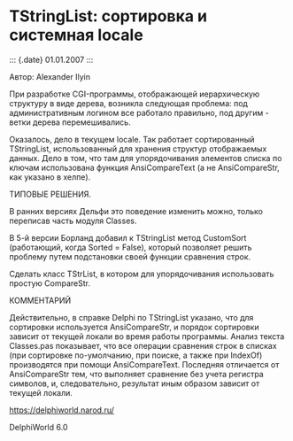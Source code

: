 TStringList: сортировка и системная locale
==========================================

::: {.date}
01.01.2007
:::

Автор: Alexander Ilyin

При разработке CGI-программы, отображающей иерархическую структуру в
виде дерева, возникла следующая проблема: под административным логином
все работало правильно, под другим - ветки дерева перемешивались.

Оказалось, дело в текущем locale. Так работает сортированный
TStringList, использованный для хранения структур отображаемых данных.
Дело в том, что там для упорядочивания элементов списка по ключам
использована функция AnsiCompareText (а не AnsiCompareStr, как указано в
хелпе).

ТИПОВЫЕ РЕШЕНИЯ.

В ранних версиях Дельфи это поведение изменить можно, только переписав
часть модуля Classes.

В 5-й версии Борланд добавил к TStringList метод CustomSort (работающий,
когда Sorted = False), который позволяет решить проблему путем
подстановки своей функции сравнения строк.

Сделать класс TStrList, в котором для упорядочивания использовать
простую CompareStr.

КОММЕНТАРИЙ

Действительно, в справке Delphi по TStringList указано, что для
сортировки используется AnsiCompareStr, и порядок сортировки зависит от
текущей локали во время работы программы. Анализ текста Classes.pas
показывает, что все операции сравнения строк в списках (при сортировке
по-умолчанию, при поиске, а также при IndexOf) производятся при помощи
AnsiCompareText. Последняя отличается от AnsiCompareStr тем, что
выполняет сравнение без учета регистра символов, и, следовательно,
результат иным образом зависит от текущей локали.

<https://delphiworld.narod.ru/>

DelphiWorld 6.0
